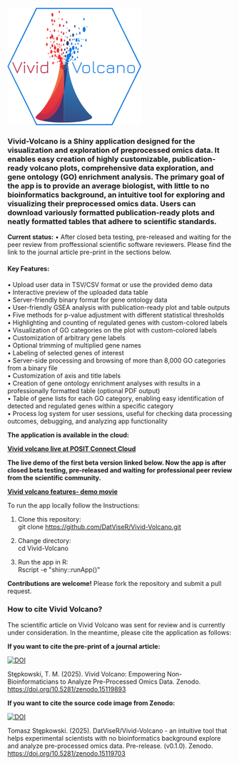 ![](www/Vivid_volcano_logo.png)

### Vivid-Volcano is a Shiny application designed for the visualization and exploration of preprocessed omics data. It enables easy creation of highly customizable, publication-ready volcano plots, comprehensive data exploration, and gene ontology (GO) enrichment analysis. The primary goal of the app is to provide an average biologist, with little to no bioinformatics background, an intuitive tool for exploring and visualizing their preprocessed omics data. Users can download variously formatted publication-ready plots and neatly formatted tables that adhere to scientific standards.

**Current status:** • After closed beta testing, pre-released and
waiting for the peer review from proffessional scientific software
reviewers. Please find the link to the journal article pre-print in the
sections below.

#### **Key Features:**

• Upload user data in TSV/CSV format or use the provided demo data\
• Interactive preview of the uploaded data table\
• Server-friendly binary format for gene ontology data\
• User-friendly GSEA analysis with publication-ready plot and table
outputs\
• Five methods for p-value adjustment with different statistical
thresholds\
• Highlighting and counting of regulated genes with custom-colored
labels\
• Visualization of GO categories on the plot with custom-colored labels\
• Customization of arbitrary gene labels\
• Optional trimming of multiplied gene names\
• Labeling of selected genes of interest\
• Server-side processing and browsing of more than 8,000 GO categories
from a binary file\
• Customization of axis and title labels\
• Creation of gene ontology enrichment analyses with results in a
professionally formatted table (optional PDF output)\
• Table of gene lists for each GO category, enabling easy identification
of detected and regulated genes within a specific category\
• Process log system for user sessions, useful for checking data
processing outcomes, debugging, and analyzing app functionality

**The application is available in the cloud:**

[**Vivid volcano live at POSIT Connect
Cloud**](https://datviser-vivid-volcano.share.connect.posit.cloud//)

**The live demo of the first beta version linked below. Now the app is
after closed beta testing, pre-released and waiting for professional
peer review from the scientific community.**

[**Vivid volcano features- demo
movie**](https://drive.google.com/file/d/1b7IzoJnTdTEW1VTk-L8TeDV9CMX0qKEz/view?usp=drive_link)

To run the app locally follow the Instructions:

1.  Clone this repository:\
    git clone <https://github.com/DatViseR/Vivid-Volcano.git>

2.  Change directory:\
    cd Vivid-Volcano

3.  Run the app in R:\
    Rscript -e "shiny::runApp()"

**Contributions are welcome!** Please fork the repository and submit a
pull request.

### How to cite Vivid Volcano?

The scientific article on Vivid Volcano was sent for review and is
currently under consideration. In the meantime, please cite the
application as follows:

**If you want to cite the pre-print of a journal article:**

[![DOI](https://zenodo.org/badge/DOI/10.5281/zenodo.15119893.svg)](https://doi.org/10.5281/zenodo.15119893)

Stępkowski, T. M. (2025). Vivid Volcano: Empowering
Non-Bioinformaticians to Analyze Pre-Processed Omics Data. Zenodo.
<https://doi.org/10.5281/zenodo.15119893>

**If you want to cite the source code image from Zenodo:**

[![DOI](https://zenodo.org/badge/DOI/10.5281/zenodo.15119703.svg)](https://doi.org/10.5281/zenodo.15119703)

Tomasz Stępkowski. (2025). DatViseR/Vivid-Volcano - an intuitive tool
that helps experimental scientists with no bioinformatics background
explore and analyze pre-processed omics data. Pre-release. (v0.1.0).
Zenodo. <https://doi.org/10.5281/zenodo.15119703>

